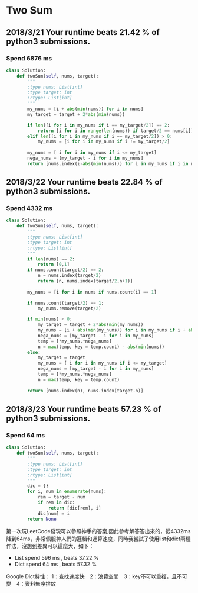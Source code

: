 # Two Sum

## 2018/3/21 Your runtime beats 21.42 % of python3 submissions.
### Spend 6876 ms
```python
class Solution:
    def twoSum(self, nums, target):
        """
        :type nums: List[int]
        :type target: int
        :rtype: List[int]
        """
        my_nums = [i + abs(min(nums)) for i in nums]
        my_target = target + 2*abs(min(nums))

        if len([i for i in my_nums if i == my_target/2]) == 2:
            return [i for i in range(len(nums)) if target/2 == nums[i]]
        elif len([i for i in my_nums if i == my_target/2]) > 0:
            my_nums = [i for i in my_nums if i != my_target/2]
        
        my_nums = [ i for i in my_nums if i <= my_target]
        nega_nums = [my_target - i for i in my_nums]
        return [nums.index(i-abs(min(nums))) for i in my_nums if i in nega_nums]     
```

## 2018/3/22 Your runtime beats 22.84 % of python3 submissions.
### Spend 4332 ms
```python
class Solution:
    def twoSum(self, nums, target):
        """
        :type nums: List[int]
        :type target: int
        :rtype: List[int]
        """
        if len(nums) == 2:
            return [0,1]
        if nums.count(target/2) == 2:
            n = nums.index(target/2)
            return [n, nums.index(target/2,n+1)]
    
        my_nums = [i for i in nums if nums.count(i) == 1]
    
        if nums.count(target/2) == 1:
            my_nums.remove(target/2)

        if min(nums) < 0:
            my_target = target + 2*abs(min(my_nums))
            my_nums = [i + abs(min(my_nums)) for i in my_nums if i + abs(min(my_nums)) <= my_target]
            nega_nums = [my_target - i for i in my_nums]
            temp = [*my_nums,*nega_nums]
            n = max(temp, key = temp.count) - abs(min(nums))
        else:
            my_target = target
            my_nums = [ i for i in my_nums if i <= my_target]
            nega_nums = [my_target - i for i in my_nums]
            temp = [*my_nums,*nega_nums]
            n = max(temp, key = temp.count)
        
        return [nums.index(n), nums.index(target-n)]
```

## 2018/3/23 Your runtime beats 57.23 % of python3 submissions.
### Spend 64 ms
```python
class Solution:
    def twoSum(self, nums, target):
        """
        :type nums: List[int]
        :type target: int
        :rtype: List[int]
        """
        dic = {}
        for i, num in enumerate(nums):
            rem = target - num
            if rem in dic:
                return [dic[rem], i]
            dic[num] = i
        return None
```
第一次玩LeetCode發現可以參照神手的答案,因此參考解答答出來的，從4332ms降到64ms，非常佩服神人們的邏輯和運算速度，同時我嘗試了使用list和dict兩種作法，沒想到差異可以這麼大，如下：
* List spend 596 ms , beats 37.22 %
* Dict spend  64 ms , beats 57.32 %  

Google Dict特性：
1：查找速度快　2：浪費空間　3：key不可以重複，且不可變　4：資料無序排放



